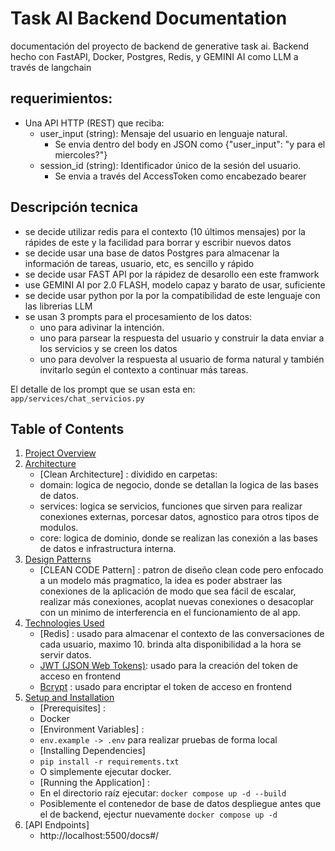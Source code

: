 # Task AI Backend Documentation

documentación del proyecto de backend de generative task ai.
Backend hecho con FastAPI, Docker, Postgres, Redis, y GEMINI AI como LLM a través de langchain

## requerimientos:
- Una API HTTP (REST) que reciba:
  - user_input (string): Mensaje del usuario en lenguaje natural.
    - Se envia dentro del body en JSON como {"user_input": "y para el miercoles?"}
  - session_id (string): Identificador único de la sesión del usuario.
    - Se envia a través del AccessToken como encabezado bearer

## Descripción tecnica
- se decide utilizar redis para el contexto (10 últimos mensajes) por la rápides de este y la facilidad para borrar y escribir nuevos datos
- se decide usar una base de datos Postgres para almacenar la información de tareas, usuario, etc, es sencillo y rápido
- se decide usar FAST API por la rápidez de desarollo een este framwork
- use GEMINI AI por 2.0 FLASH, modelo capaz y barato de usar, suficiente
- se decide usar python por la por la compatibilidad de este lenguaje con las librerias LLM
- se usan 3 prompts para el procesamiento de los datos:
  - uno para adivinar la intención.
  - uno para parsear la respuesta del usuario y construir la data enviar a los servicios y se creen los datos
  - uno para devolver la respuesta al usuario de forma natural y también invitarlo según el contexto a continuar más tareas.

El detalle de los prompt que se usan esta en: `app/services/chat_servicios.py`

## Table of Contents
1.  [Project Overview](#project-overview)
2.  [Architecture](#architecture)
    *   [Clean Architecture] : dividido en carpetas:
      - domain: logica de negocio, donde se detallan la logica de las bases de datos.
      - services: logica se servicios, funciones que sirven para realizar conexiones externas, porcesar datos, agnostico para otros tipos de modulos.
      - core: logica de dominio, donde se realizan las conexión a las bases de datos e infrastructura interna.
3.  [Design Patterns](#design-patterns)
    *   [CLEAN CODE Pattern] : patron de diseño clean code pero enfocado a un modelo más pragmatico, la idea es poder abstraer las conexiones de la aplicación de modo que sea fácil de escalar, realizar más conexiones, acoplat nuevas conexiones o desacoplar con un minimo de interferencia en el funcionamiento de al app.
4.  [Technologies Used](#technologies-used)
    *   [Redis] : usado para almacenar el contexto de las conversaciones de cada usuario, maximo 10. brinda alta disponibilidad a la hora se servir datos. 
    *   [JWT (JSON Web Tokens)](#jwt-json-web-tokens): usado para la creación del token de acceso en frontend
    *   [Bcrypt](#bcrypt) : usado para encriptar el token de acceso en frontend
6.  [Setup and Installation](#setup-and-installation)
    *   [Prerequisites] :
      - Docker
    *   [Environment Variables] : 
      - `env.example -> .env` para realizar pruebas de forma local
    *   [Installing Dependencies]
      - `pip install -r requirements.txt`
      - O simplemente ejecutar docker.
    *   [Running the Application] : 
      - En el directorio raíz ejecutar: `docker compose up -d --build`
      - Posiblemente el contenedor de base de datos despliegue antes que el de backend, ejectur nuevamente `docker compose up -d`
7.  [API Endpoints]
      - http://localhost:5500/docs#/

